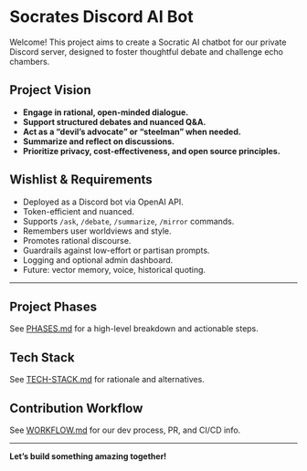 # Socrates Discord AI Bot

Welcome! This project aims to create a Socratic AI chatbot for our private Discord server, designed to foster thoughtful debate and challenge echo chambers.

## Project Vision

- **Engage in rational, open-minded dialogue.**
- **Support structured debates and nuanced Q&A.**
- **Act as a “devil’s advocate” or “steelman” when needed.**
- **Summarize and reflect on discussions.**
- **Prioritize privacy, cost-effectiveness, and open source principles.**

## Wishlist & Requirements

- Deployed as a Discord bot via OpenAI API.
- Token-efficient and nuanced.
- Supports `/ask`, `/debate`, `/summarize`, `/mirror` commands.
- Remembers user worldviews and style.
- Promotes rational discourse.
- Guardrails against low-effort or partisan prompts.
- Logging and optional admin dashboard.
- Future: vector memory, voice, historical quoting.

---

## Project Phases

See [PHASES.md](./PHASES.md) for a high-level breakdown and actionable steps.

## Tech Stack

See [TECH-STACK.md](./TECH-STACK.md) for rationale and alternatives.

## Contribution Workflow

See [WORKFLOW.md](./WORKFLOW.md) for our dev process, PR, and CI/CD info.

---

**Let’s build something amazing together!**